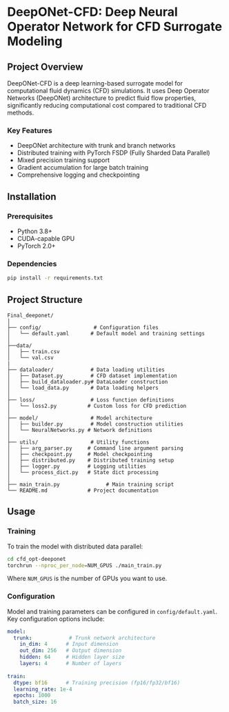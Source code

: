 # DeepONet-CFD: Deep Neural Operator Network for CFD Surrogate Modeling

## Project Overview

DeepONet-CFD is a deep learning-based surrogate model for computational fluid dynamics (CFD) simulations. It uses Deep Operator Networks (DeepONet) architecture to predict fluid flow properties, significantly reducing computational cost compared to traditional CFD methods.

### Key Features

- DeepONet architecture with trunk and branch networks
- Distributed training with PyTorch FSDP (Fully Sharded Data Parallel)
- Mixed precision training support
- Gradient accumulation for large batch training
- Comprehensive logging and checkpointing

## Installation

### Prerequisites

- Python 3.8+
- CUDA-capable GPU
- PyTorch 2.0+

### Dependencies

```bash
pip install -r requirements.txt
```

## Project Structure

```
Final_deeponet/
│
├── config/                 # Configuration files
│   └── default.yaml       # Default model and training settings
│
├──data/
│   ├── train.csv 
│   └── val.csv 
|
├── dataloader/            # Data loading utilities
│   ├── Dataset.py         # CFD dataset implementation
│   ├── build_dataloader.py# DataLoader construction
│   └── load_data.py       # Data loading helpers
│
├── loss/                  # Loss function definitions
│   └── loss2.py          # Custom loss for CFD prediction
│
├── model/                 # Model architecture
│   ├── builder.py         # Model construction utilities
│   └── NeuralNetworks.py # Network definitions
│
├── utils/                 # Utility functions
│   ├── arg_parser.py     # Command line argument parsing
│   ├── checkpoint.py     # Model checkpointing
│   ├── distributed.py    # Distributed training setup
│   ├── logger.py         # Logging utilities
│   └── process_dict.py   # State dict processing
│
├── main_train.py               # Main training script
└── README.md             # Project documentation
```

## Usage

### Training

To train the model with distributed data parallel:

```bash
cd cfd_opt-deeponet
torchrun --nproc_per_node=NUM_GPUS ./main_train.py
```

Where `NUM_GPUS` is the number of GPUs you want to use.

### Configuration

Model and training parameters can be configured in `config/default.yaml`. Key configuration options include:

```yaml
model:
  trunk:            # Trunk network architecture
    in_dim: 4      # Input dimension
    out_dim: 256   # Output dimension
    hidden: 64     # Hidden layer size
    layers: 4      # Number of layers
  
train:
  dtype: bf16      # Training precision (fp16/fp32/bf16)
  learning_rate: 1e-4
  epochs: 1000
  batch_size: 16
```
